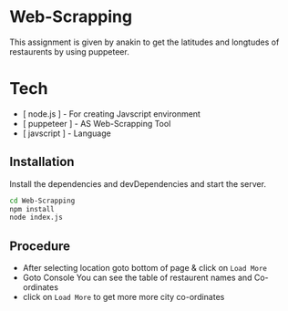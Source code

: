 # Web-Scrapping

This assignment is given by anakin to get the latitudes and longtudes of restaurents by using puppeteer.

# Tech
- [ node.js ] - For creating Javscript environment
- [ puppeteer ] - AS Web-Scrapping Tool
- [ javscript ] - Language

## Installation

Install the dependencies and devDependencies and start the server.

```sh
cd Web-Scrapping
npm install 
node index.js
```

## Procedure
- After selecting location goto bottom of page & click on  `Load More` 
- Goto Console You can see the table of restaurent names and Co-ordinates
- click on  `Load More` to get more more city co-ordinates
